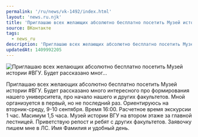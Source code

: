 ```yaml
---
permalink: '/ru/news/vk-1492/index.html'
layout: 'news.ru.njk'
title: 'Приглашаю всех желающих абсолютно бесплатно посетить Музей истории #ВГУ.  Будет рассказано мног…'
source: ВКонтакте
tags:
  - news_ru
description: 'Приглашаю всех желающих абсолютно бесплатно посетить Музей истории #ВГУ.  Будет рассказано мног…'
updatedAt: 1409992205
---
```

![Приглашаю всех желающих абсолютно бесплатно посетить Музей истории #ВГУ.  Будет рассказано мног…](https://sun9-29.userapi.com/impf/c622518/v622518703/e24/FxnY89NzRiw.jpg?size=350x233&quality=96&proxy=1&sign=c2745a31fb5c4afd6c3b9cf48a7fd012&c_uniq_tag=p2fDP1B916MEeETipNKSKsqDSbtxB4T0aI2QyKT6wg4&type=album)

Приглашаю всех желающих абсолютно бесплатно посетить Музей истории #ВГУ.
Будет рассказано много интересного про формирования нашего университета, про начало нашего и других факультетов.
Мной организуется в первый, но не последний раз.
Ориентируюсь на вторник-среду, 9-10 сентября. Время 16:00. Расчетное время экскурсии 1 час. Масимум 1,5 часа. Музей истории ВГУ на втором этаже за главной лестницей. Приветствую репост и ребят с других факультетов.
Заявочку пишем мне в ЛС. Имя Фамилия и удобный день.
